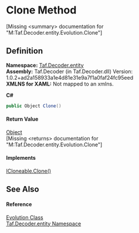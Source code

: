 # Clone Method


\[Missing &lt;summary&gt; documentation for "M:Taf.Decoder.entity.Evolution.Clone"\]



## Definition
**Namespace:** <a href="N_Taf_Decoder_entity.md">Taf.Decoder.entity</a>  
**Assembly:** Taf.Decoder (in Taf.Decoder.dll) Version: 1.0.2+ad2a158933a1e4d81e31e9a7f1a0faf24fc95eed  
**XMLNS for XAML:** Not mapped to an xmlns.

**C#**
``` C#
public Object Clone()
```



#### Return Value
<a href="https://learn.microsoft.com/dotnet/api/system.object" target="_blank" rel="noopener noreferrer">Object</a>  
\[Missing &lt;returns&gt; documentation for "M:Taf.Decoder.entity.Evolution.Clone"\]

#### Implements
<a href="https://learn.microsoft.com/dotnet/api/system.icloneable.clone" target="_blank" rel="noopener noreferrer">ICloneable.Clone()</a>  


## See Also


#### Reference
<a href="T_Taf_Decoder_entity_Evolution.md">Evolution Class</a>  
<a href="N_Taf_Decoder_entity.md">Taf.Decoder.entity Namespace</a>  
